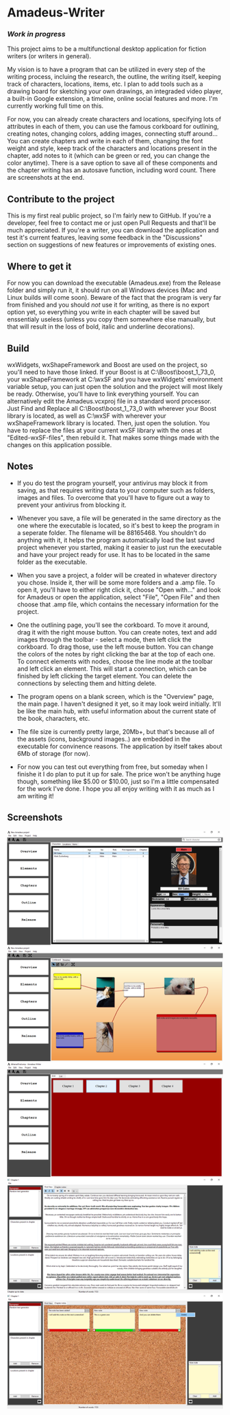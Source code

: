 # Amadeus-Writer
### *Work in progress*

  This project aims to be a multifunctional desktop application for fiction writers (or writers in general).
  
  My vision is to have a program that can be utilized in every step of the writing process, incluing the research, the outline, the writing itself, keeping track of characters, locations, items, etc. I plan to add tools such as a drawing board for sketching your own drawings, an integraded video player, a built-in Google extension, a timeline, online social features and more. I'm currently working full time on this.
  
  For now, you can already create characters and locations, specifying lots of attributes in each of them, you can use the famous corkboard for outlining, creating notes, changing colors, adding images, connecting stuff around... You can create chapters and write in each of them, changing the font weight and style, keep track of the characters and locations present in the chapter, add notes to it (which can be green or red, you can change the color anytime). There is a save option to save all of these components and the chapter writing has an autosave function, including word count. There are screenshots at the end.
  
## Contribute to the project
 
  This is my first real public project, so I'm fairly new to GitHub. If you're a developer, feel free to contact me or just open Pull Requests and that'll be much appreciated. If you're a writer, you can download the application and test it's current features, leaving some feedback in the "Discussions" section on suggestions of new features or improvements of existing ones.
  
## Where to get it

  For now you can download the executable (Amadeus.exe) from the Release folder and simply run it, it should run on all Windows devices (Mac and Linux builds will come soon). Beware of the fact that the program is very far from finished and you should *not* use it for writing, as there is no export option yet, so everything you write in each chapter will be saved but enssentialy useless (unless you copy them somewhere else manually, but that will result in the loss of bold, italic and underline decorations).
  
## Build

  wxWidgets, wxShapeFramework and Boost are used on the project, so you'll need to have those linked. If your Boost is at C:\Boost\boost_1_73_0, your wxShapeFramework at C:\wxSF and you have wxWidgets' environment variable setup, you can just open the solution and the project will most likely be ready. Otherwise, you'll have to link everything yourself. You can alternatively edit the Amadeus.vcxproj file in a standard word processor. Just Find and Replace all C:\Boost\boost_1_73_0 with wherever your Boost library is located, as well as C:\wxSF with wherever your wxShapeFramework library is located. Then, just open the solution.
  You have to replace the files at your current wxSF library with the ones at "Edited-wxSF-files", then rebuild it. That makes some things made with the changes on this application possible.

## Notes
  
  - If you do test the program yourself, your antivirus may block it from saving, as that requires writing data to your computer such as folders, images and files. To overcome that you'll have to figure out a way to prevent your antivirus from blocking it.
  
  - Whenever you save, a file will be generated in the same directory as the one where the executable is located, so it's best to keep the program in a seperate folder. The filename will be 88165468. You shouldn't do anything with it, it helps the program automatically load the last saved project whenever you started, making it easier to just run the executable and have your project ready for use. It has to be located in the same folder as the executable.
  
  - When you save a project, a folder will be created in whatever directory you chose. Inside it, ther will be some more folders and a .amp file. To open it, you'll have to either right click it, choose "Open with..." and look for Amadeus or open the application, select "File", "Open File" and then choose that .amp file, which contains the necessary information for the project.
  
  - One the outlining page, you'll see the corkboard. To move it around, drag it with the right mouse button. You can create notes, text and add images through the toolbar - select a mode, then left click the corkboard. To drag those, use the left mouse button. You can change the colors of the notes by right clicking the bar at the top of each one. To connect elements with nodes, choose the line mode at the toolbar and left click an element. This will start a connection, which can be finished by left clicking the target element. You can delete the connections by selecting them and hitting delete.
  
  - The program opens on a blank screen, which is the "Overview" page, the main page. I haven't designed it yet, so it may look weird initially. It'll be like the main hub, with useful information about the current state of the book, characters, etc.
  
  - The file size is currently pretty large, 20Mb+, but that's because all of the assets (icons, background images..) are embedded in the executable for convinence reasons. The application by itself takes about 6Mb of storage (for now).

  - For now you can test out everything from free, but someday when I finishe it I do plan to put it up for sale. The price won't be anything huge though, something like $5.00 or $10.00, just so I'm a little compensated for the work I've done. I hope you all enjoy writing with it as much as I am writing it! 

## Screenshots

![Characters showcase](Assets/Screenshots/Characters-Showcase.png)
![Corkboard showcase](Assets/Screenshots/Corkboard-Showcase.png)
![Chapter table showcase](Assets/Screenshots/Chapter-Table-Showcase.png)
![Chapter writer showcase](Assets/Screenshots/Chapter-Writer-Showcase.png)
![Chapter notes showcase](Assets/Screenshots/Chapter-Notes-Showcase.png)
